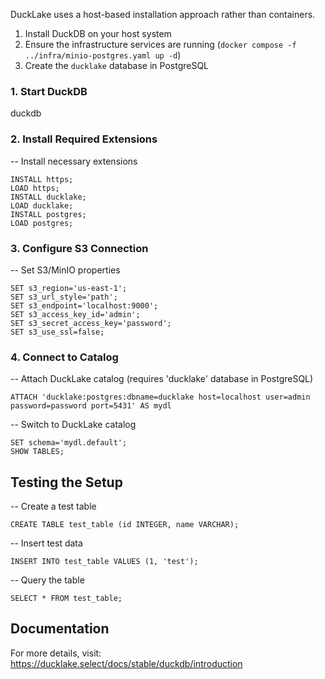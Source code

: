 DuckLake uses a host-based installation approach rather than containers.

1. Install DuckDB on your host system
2. Ensure the infrastructure services are running (`docker compose -f ../infra/minio-postgres.yaml up -d`)
3. Create the `ducklake` database in PostgreSQL

### 1. Start DuckDB
duckdb

### 2. Install Required Extensions
-- Install necessary extensions
    
    INSTALL https;
    LOAD https;
    INSTALL ducklake;
    LOAD ducklake;
    INSTALL postgres;
    LOAD postgres;

### 3. Configure S3 Connection
-- Set S3/MinIO properties

    SET s3_region='us-east-1';
    SET s3_url_style='path';
    SET s3_endpoint='localhost:9000';
    SET s3_access_key_id='admin';
    SET s3_secret_access_key='password';
    SET s3_use_ssl=false;

### 4. Connect to Catalog
-- Attach DuckLake catalog (requires 'ducklake' database in PostgreSQL)

    ATTACH 'ducklake:postgres:dbname=ducklake host=localhost user=admin password=password port=5431' AS mydl 


-- Switch to DuckLake catalog

    SET schema='mydl.default';
    SHOW TABLES;

## Testing the Setup
-- Create a test table

    CREATE TABLE test_table (id INTEGER, name VARCHAR);

-- Insert test data

    INSERT INTO test_table VALUES (1, 'test');

-- Query the table

    SELECT * FROM test_table;

## Documentation
For more details, visit: https://ducklake.select/docs/stable/duckdb/introduction
    
